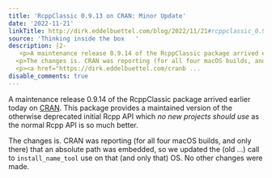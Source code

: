 ```yaml
---
title: 'RcppClassic 0.9.13 on CRAN: Minor Update'
date: '2022-11-21'
linkTitle: http://dirk.eddelbuettel.com/blog/2022/11/21#rcppclassic_0.9.13
source: 'Thinking inside the box   '
description: |2-
   <p>A maintenance release 0.9.14 of the RcppClassic package arrived earlier today on <a href="https://cran.r-project.org">CRAN</a>. This package provides a maintained version of the otherwise deprecated initial Rcpp API which <em>no new projects should use</em> as the normal Rcpp API is so much better.</p>
  <p>The changes is. CRAN was reporting (for all four macOS builds, and only there) that an absolute path was embedded, so we updated the (old …) call to <code>install_name_tool</code> use on that (and only that) OS. No other changes were made.</p>
  <p><a href="https://dirk.eddelbuettel.com/cranb ...
disable_comments: true
---
```

 <p>A maintenance release 0.9.14 of the RcppClassic package arrived earlier today on <a href="https://cran.r-project.org">CRAN</a>. This package provides a maintained version of the otherwise deprecated initial Rcpp API which <em>no new projects should use</em> as the normal Rcpp API is so much better.</p>
<p>The changes is. CRAN was reporting (for all four macOS builds, and only there) that an absolute path was embedded, so we updated the (old …) call to <code>install_name_tool</code> use on that (and only that) OS. No other changes were made.</p>
<p><a href="https://dirk.eddelbuettel.com/cranb ...